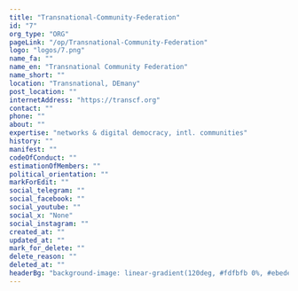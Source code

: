 ```yaml
---
title: "Transnational-Community-Federation"
id: "7"
org_type: "ORG"
pageLink: "/op/Transnational-Community-Federation"
logo: "logos/7.png"
name_fa: ""
name_en: "Transnational Community Federation"
name_short: ""
location: "Transnational, DEmany"
post_location: ""
internetAddress: "https://transcf.org"
contact: ""
phone: ""
about: ""
expertise: "networks & digital democracy, intl. communities"
history: ""
manifest: ""
codeOfConduct: ""
estimationOfMembers: ""
political_orientation: ""
markForEdit: ""
social_telegram: ""
social_facebook: ""
social_youtube: ""
social_x: "None"
social_instagram: ""
created_at: ""
updated_at: ""
mark_for_delete: ""
delete_reason: ""
deleted_at: ""
headerBg: "background-image: linear-gradient(120deg, #fdfbfb 0%, #ebedee 100%);"
---
```

